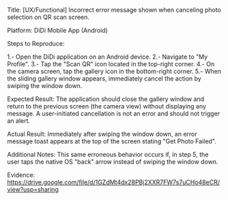Title: [UX/Functional] Incorrect error message shown when canceling photo selection on QR scan screen.

Platform: DiDi Mobile App (Android)

Steps to Reproduce:

1.- Open the DiDi application on an Android device.
2.- Navigate to "My Profile".
3.- Tap the "Scan QR" icon located in the top-right corner.
4.- On the camera screen, tap the gallery icon in the bottom-right corner.
5.- When the sliding gallery window appears, immediately cancel the action by swiping the window down.

Expected Result:
The application should close the gallery window and return to the previous screen (the camera view) without displaying any message. A user-initiated cancellation is not an error and should not trigger an alert.

Actual Result:
Immediately after swiping the window down, an error message toast appears at the top of the screen stating "Get Photo Failed".

Additional Notes:
This same erroneous behavior occurs if, in step 5, the user taps the native OS "back" arrow instead of swiping the window down.

Evidence: 
https://drive.google.com/file/d/1GZdMt4dx28PBj2XXR7FW7s7uCHo48eCR/view?usp=sharing

